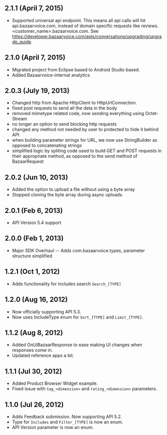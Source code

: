 ## 2.1.1 (April 7, 2015)
* Supported universal api endpoint. This means all api calls will hit api.bazaarvoice.com, instead of domain specific requests like reviews.<customer_name>.bazaarvoice.com. See https://developer.bazaarvoice.com/apis/conversations/upgrading/upgrade_guide.

## 2.1.0 (April 7, 2015)
* Migrated project from Eclipse based to Android Studio based.
* Added Bazaarvoice-internal analytics

## 2.0.3 (July 19, 2013)
* Changed http from Apache HttpClient to HttpUrlConnection.
* fixed post requests to send all the data in the body
* removed mimetype related code, now sending everything using Octet-Stream
* no longer an option to send blocking http requests
* changed any method not needed by user to protected to hide it behind API 
* when building parameter strings for URL, we now use StringBuilder as opposed to concatenating strings
* simplified logic by spliting code used to build GET and POST requests in their appropriate method, as opposed to the send method of BazaarRequest

## 2.0.2 (Jun 10, 2013)
* Added the option to upload a file without using a byte array
* Stopped cloning the byte array during async uploads.

## 2.0.1 (Feb 6, 2013)
* API Version 5.4 support

## 2.0.0 (Feb 1, 2013)
* Major SDK Overhaul -- Adds com.bazaarvoice.types, parameter structure simplified

## 1.2.1 (Oct 1, 2012)

* Adds functionality for includes search ```Search_[TYPE]```

## 1.2.0 (Aug 16, 2012)

* Now officially supporting API 5.3.
* Now uses IncludeType enum for ```Sort_[TYPE]``` and ```Limit_[TYPE]```.

## 1.1.2 (Aug 8, 2012)

* Added OnUiBazaarResponse to ease making UI changes when responses come in.
* Updated reference apps a bit.

## 1.1.1 (Jul 30, 2012)

* Added Product Browser Widget example.
* Fixed issue with ```tag_<dimension>``` and ```rating_<dimension>``` parameters.

## 1.1.0 (Jul 26, 2012)

* Adds Feedback submission. Now supporting API 5.2.
* Type for ```Includes``` and ```Filter_[TYPE]``` is now an enum.
* API Version parameter is now an enum.

